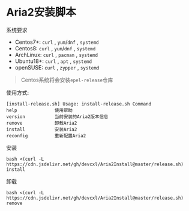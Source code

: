 # Aria2安装脚本

系统要求
* Centos7+: `curl` , `yum`/`dnf` , `systemd`
* Centos8: `curl` , `yum`/`dnf` , `systemd`
* ArchLinux: `curl` , `pacman` , `systemd`
* Ubuntu18+: `curl` , `apt` , `systemd`
* openSUSE: `curl` , `zypper` , `systemd`

> Centos系统将会安装`epel-release`仓库

使用方式:

```
[install-release.sh] Usage: install-release.sh Command
help              使用帮助
version           当前安装的Aria2版本信息
remove            卸载Aria2
install           安装Aria2
reconfig          重新配置Aria2
```

安装

`bash <(curl -L https://cdn.jsdelivr.net/gh/devcxl/Aria2Install@master/release.sh) install`

卸载

`bash <(curl -L https://cdn.jsdelivr.net/gh/devcxl/Aria2Install@master/release.sh) remove`

